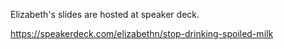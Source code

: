 Elizabeth's slides are hosted at speaker deck.

https://speakerdeck.com/elizabethn/stop-drinking-spoiled-milk
